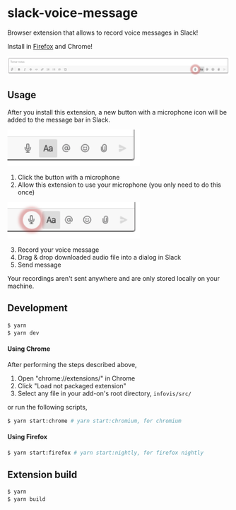 # slack-voice-message

Browser extension that allows to record voice messages in Slack!

Install in [Firefox](https://addons.mozilla.org/es/firefox/addon/voice-messages-for-slack/) and Chrome!

<img src="./assets/example.png">

## Usage

After you install this extension, a new button with a microphone icon will be added to the message bar in Slack.

<img src="./assets/button.png" width="300">

1. Click the button with a microphone
2. Allow this extension to use your microphone (you only need to do this once)

<img src="./assets/recording.png" width="300">

3. Record your voice message
4. Drag & drop downloaded audio file into a dialog in Slack
5. Send message

Your recordings aren't sent anywhere and are only stored locally on your machine.

## Development

```sh
$ yarn
$ yarn dev
```

#### Using Chrome

After performing the steps described above,

1.  Open "chrome://extensions/" in Chrome
2.  Click "Load not packaged extension"
3.  Select any file in your add-on's root directory, `infovis/src/`

or run the following scripts,

```sh
$ yarn start:chrome # yarn start:chromium, for chromium
```

#### Using Firefox

```sh
$ yarn start:firefox # yarn start:nightly, for firefox nightly
```

## Extension build

```sh
$ yarn
$ yarn build
```
